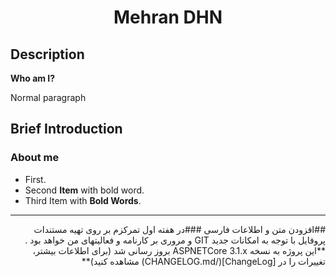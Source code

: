 ﻿<h1 align="center">Mehran DHN</h1>

## Description

**Who am I?**

Normal paragraph

## Brief Introduction

### About me

- First.
- Second **Item** with bold word.
- Third Item with **Bold Words**.

---

<div dir="rtl">
##افزودن متن و اطلاعات فارسی
###در هفته اول تمرکزم بر روی تهيه مستندات پروفايل با توجه به امکانات جديد GIT و مروری بر کارنامه و فعاليتهای من خواهد بود . 
**این پروژه به نسخه ASPNETCore 3.1.x بروز رسانی شد (برای اطلاعات بیشتر، تغییرات را در [ChangeLog](/CHANGELOG.md) مشاهده کنید)**
</div>